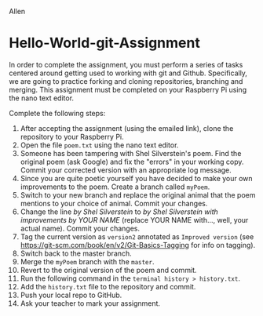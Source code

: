 Allen

# Hello-World-git-Assignment
In order to complete the assignment, you must perform a series of tasks centered around getting used to working with git and Github. Specifically, we are going to practice forking and cloning repositories, branching and merging. This assignment must be completed on your Raspberry Pi using the nano text editor. 

Complete the following steps:

1. After accepting the assignment (using the emailed link), clone the repository to your Raspberry Pi.
2. Open the file `poem.txt` using the nano text editor.
3. Someone has been tampering with Shel Silverstein's poem. Find the original poem (ask Google) and fix the "errors" in your working copy. Commit your corrected version with an appropriate log message.
4. Since you are quite poetic yourself you have decided to make your own improvements to the poem. Create a branch called `myPoem`.
5. Switch to your new branch and replace the original animal that the poem mentions to your choice of animal. Commit your changes.
6. Change the line *by Shel Silverstein* to *by Shel Silverstein with improvements by YOUR NAME* (replace YOUR NAME with..., well, your actual name). Commit your changes.
7. Tag the current version as `version2` annotated as `Improved version` (see https://git-scm.com/book/en/v2/Git-Basics-Tagging for info on tagging).
8. Switch back to the master branch.
9. Merge the `myPoem` branch with the `master`.
10. Revert to the original version of the poem and commit.
11. Run the following command in the `terminal history > history.txt`.
12. Add the `history.txt` file to the repository and commit.
13. Push your local repo to GitHub.
14. Ask your teacher to mark your assignment.
 
